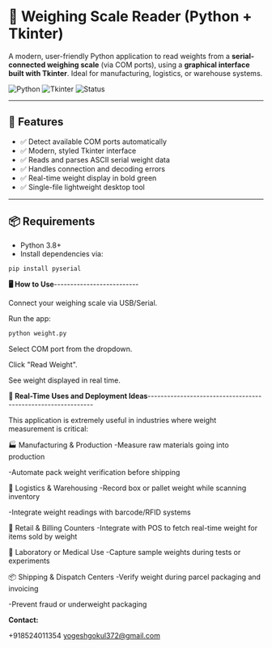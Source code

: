 # 🧪 Weighing Scale Reader (Python + Tkinter)

A modern, user-friendly Python application to read weights from a **serial-connected weighing scale** (via COM ports), using a **graphical interface built with Tkinter**. Ideal for manufacturing, logistics, or warehouse systems.

![Python](https://img.shields.io/badge/Python-3.8%2B-blue)
![Tkinter](https://img.shields.io/badge/GUI-Tkinter-orange)
![Status](https://img.shields.io/badge/Status-Active-brightgreen)

---

## 🚀 Features

- ✅ Detect available COM ports automatically
- ✅ Modern, styled Tkinter interface
- ✅ Reads and parses ASCII serial weight data
- ✅ Handles connection and decoding errors
- ✅ Real-time weight display in bold green
- ✅ Single-file lightweight desktop tool

---

## 📦 Requirements

- Python 3.8+
- Install dependencies via:

```bash
pip install pyserial
```
**🖥️ How to Use**--------------------------

Connect your weighing scale via USB/Serial.

Run the app:
```bash
python weight.py
```
Select COM port from the dropdown.

Click "Read Weight".

See weight displayed in real time.

**🔄 Real-Time Uses and Deployment Ideas**-------------------------------------------------------------

This application is extremely useful in industries where weight measurement is critical:

🏭 Manufacturing & Production
-Measure raw materials going into production

-Automate pack weight verification before shipping

🚚 Logistics & Warehousing
-Record box or pallet weight while scanning inventory

-Integrate weight readings with barcode/RFID systems

🛒 Retail & Billing Counters
-Integrate with POS to fetch real-time weight for items sold by weight

🧪 Laboratory or Medical Use
-Capture sample weights during tests or experiments

📦 Shipping & Dispatch Centers
-Verify weight during parcel packaging and invoicing

-Prevent fraud or underweight packaging


**Contact:**

+918524011354
yogeshgokul372@gmail.com
